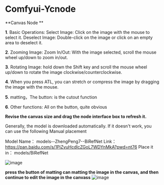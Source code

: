 # Comfyui-Ycnode
**Canvas Node **

**1**. Basic Operations:
Select Image: Click on the image with the mouse to select it.
Deselect Image: Double-click on the image or click on an empty area to deselect it.

**2**. Zooming Image:
Zoom In/Out: With the image selected, scroll the mouse wheel up/down to zoom in/out.

**3**. Rotating Image:
hold down the Shift key and scroll the mouse wheel up/down to rotate the image clockwise/counterclockwise.

**4**. When you press ATL, you can stretch or compress the image by dragging the image with the mouse.

**5**. matting，The button:  is the cutout function

**6**. Other functions:
All on the button, quite obvious

**Revise the canvas size and drag the node interface box to refresh it.**

Generally, the model is downloaded automatically. If it doesn't work, you can use the following
Manual placement

Model Name： models--ZhengPeng7--BiRefNet
Link：https://pan.baidu.com/s/1PiZvuHcdlcZGoL7WDYnMkA?pwd=nt76  Place it in： models/BiRefNet

![image](https://github.com/user-attachments/assets/65175669-4db0-4339-a9f7-b4d63298b4d8)

**press the button of matting can matting the image in the canvas, and then continue to edit the image in the canvass**
![image](https://github.com/user-attachments/assets/faa4156c-e511-4c8c-9165-1a139fb8c894)

